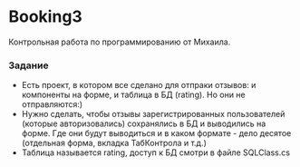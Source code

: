 # Booking3
Контрольная работа по программированию от Михаила.

### Задание
- Есть проект, в котором все сделано для отпраки отзывов: и компоненты на форме, и таблица в БД (rating). Но они не отправляются:)
- Нужно сделать, чтобы отзывы зарегистрированных пользователей (которые авторизовались) сохранялись в БД и выводились на форме. Где они будут выводиться и в каком формате - дело десятое (отдельная форма, вкладка ТабКонтрола и т.д.)
- Таблица называется rating, доступ к БД смотри в файле SQLClass.cs
